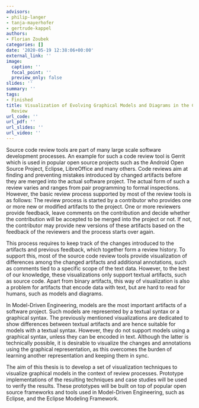 ```yaml
---
advisors:
- philip-langer
- tanja-mayerhofer
- gertrude-kappel
authors:
- Florian Zoubek
categories: []
date: '2020-05-19 12:38:06+00:00'
external_link: ''
image:
  caption: ''
  focal_point: ''
  preview_only: false
slides: ''
summary: ''
tags:
- Finished
title: Visualization of Evolving Graphical Models and Diagrams in the Context of Model
  Review
url_code: ''
url_pdf: ''
url_slides: ''
url_video: ''
---
```


Source code review tools are part of many large scale software development processes. An example for such a code review tool is Gerrit which is used in popular open source projects such as the Android Open Source Project, Eclipse, LibreOffice and many others. Code reviews aim at finding and preventing mistakes introduced by changed artifacts before they are merged into the actual software project. The actual form of such a review varies and ranges from pair programming to formal inspections. However, the basic review process supported by most of the review tools is as follows: The review process is started by a contributor who provides one or more new or modified artifacts to the project. One or more reviewers provide feedback, leave comments on the contribution and decide whether the contribution will be accepted to be merged into the project or not. If not, the contributor may provide new versions of these artifacts based on the feedback of the reviewers and the process starts over again.

This process requires to keep track of the changes introduced to the artifacts and previous feedback, which together form a review history. To support this, most of the source code review tools provide visualization of differences among the changed artifacts and additional annotations, such as comments tied to a specific scope of the text data. However, to the best of our knowledge, these visualizations only support textual artifacts, such as source code. Apart from binary artifacts, this way of visualization is also a problem for artifacts that encode data with text, but are hard to read for humans, such as models and diagrams.

In Model-Driven Engineering, models are the most important artifacts of a software project. Such models are represented by a textual syntax or a graphical syntax. The previously mentioned visualizations are dedicated to show differences between textual artifacts and are hence suitable for models with a textual syntax. However, they do not support models using a graphical syntax, unless they can be encoded in text. Although the latter is technically possible, it is desirable to visualize the changes and annotations using the graphical representation, as this overcomes the burden of learning another representation and keeping them in sync.

The aim of this thesis is to develop a set of visualization techniques to visualize graphical models in the context of review processes. Prototype implementations of the resulting techniques and case studies will be used to verify the results. These prototypes will be built on top of popular open source frameworks and tools used in Model-Driven Engineering, such as Eclipse, and the Eclipse Modeling Framework.

&nbsp;